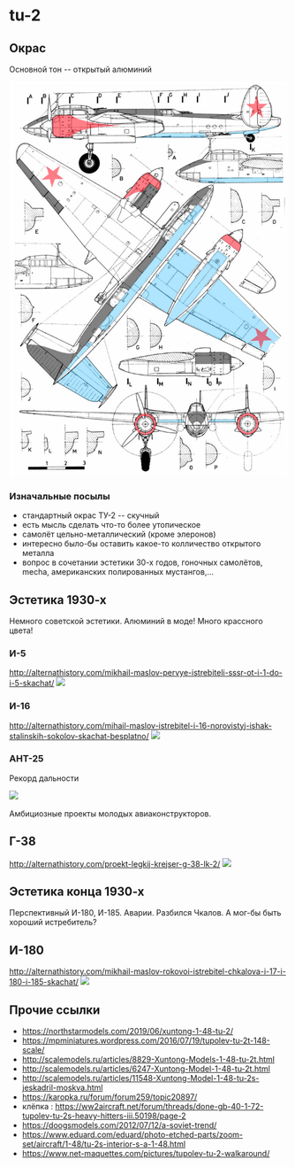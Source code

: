 # tu-2

## Окрас

Основной тон -- открытый алюминий

![](colors1.svg)

### Изначальные посылы

* стандартный окрас ТУ-2 -- скучный
* есть мысль сделать что-то более утопическое
* самолёт цельно-металлический (кроме элеронов)
* интересно было-бы оставить какое-то колличество открытого металла
* вопрос в сочетании эстетики 30-х годов, гоночных самолётов, mecha, американских полированных мустангов,...

## Эстетика 1930-х
Немного советской эстетики.
Алюминий в моде!
Много крассного цвета!

### И-5
http://alternathistory.com/mikhail-maslov-pervye-istrebiteli-sssr-ot-i-1-do-i-5-skachat/
![](http://alternathistory.com/files/users/user675/pervie_istrebiteki_sssr-34.JPG)

### И-16
http://alternathistory.com/mihail-maslov-istrebitel-i-16-norovistyj-ishak-stalinskih-sokolov-skachat-besplatno/
![](http://alternathistory.com/files/users/user1884/ishak-09.JPG)


### АНТ-25

Рекорд дальности

![](https://www.globalsecurity.org/military/world/russia/images/ant-25-image08.jpg)

Амбициозные проекты молодых авиаконструкторов.

## Г-38

http://alternathistory.com/proekt-legkij-krejser-g-38-lk-2/
![](http://alternathistory.com/wp-content/uploads/2019/06/3-768x768.jpg)

## Эстетика конца 1930-х

Перспективный И-180, И-185. Аварии. Разбился Чкалов. А мог-бы быть хороший истребитель?

## И-180
http://alternathistory.com/mikhail-maslov-rokovoi-istrebitel-chkalova-i-17-i-180-i-185-skachat/
![](http://alternathistory.com/wp-content/uploads/2011/07/rokovoi-istrebitel-chkalova-02.jpg)

## Прочие ссылки

* https://northstarmodels.com/2019/06/xuntong-1-48-tu-2/
* https://mpminiatures.wordpress.com/2016/07/19/tupolev-tu-2t-148-scale/
* http://scalemodels.ru/articles/8829-Xuntong-Models-1-48-tu-2t.html
* http://scalemodels.ru/articles/6247-Xuntong-Model-1-48-tu-2t.html
* http://scalemodels.ru/articles/11548-Xuntong-Model-1-48-tu-2s-jeskadril-moskva.html
* https://karopka.ru/forum/forum259/topic20897/
* клёпка : https://ww2aircraft.net/forum/threads/done-gb-40-1-72-tupolev-tu-2s-heavy-hitters-iii.50198/page-2
* https://doogsmodels.com/2012/07/12/a-soviet-trend/
* https://www.eduard.com/eduard/photo-etched-parts/zoom-set/aircraft/1-48/tu-2s-interior-s-a-1-48.html
* https://www.net-maquettes.com/pictures/tupolev-tu-2-walkaround/
